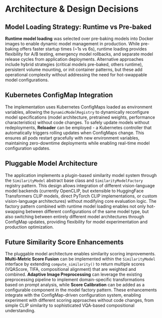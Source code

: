 # Architecture & Design Decisions

## Model Loading Strategy: Runtime vs Pre-baked

**Runtime model loading** was selected over pre-baking models into Docker images to enable dynamic model management in production. While pre-baking offers faster startup times (~1s vs 6s), runtime loading provides flexibility for A/B testing, emergency model rollbacks, and separate model release cycles from application deployments. Alternative approaches include hybrid strategies (critical models pre-baked, others runtime), persistent volume mounting, or init container patterns, but these add operational complexity without addressing the need for hot-swappable model configurations.

## Kubernetes ConfigMap Integration

The implementation uses Kubernetes ConfigMaps loaded as environment variables, allowing the `DynamicModelRegistry` to dynamically reconfigure model specifications (model architecture, pretrained weights, performance characteristics) without code changes. To safely update models without redeployments, **Reloader** can be employed - a Kubernetes controller that automatically triggers rolling updates when ConfigMaps change. This ensures all pods restart gracefully with new environment variables, maintaining zero-downtime deployments while enabling real-time model configuration updates.

## Pluggable Model Architecture

The application implements a plugin-based similarity model system through the `SimilarityModel` abstract base class and `SimilarityModelFactory` registry pattern. This design allows integration of different vision-language model backends (currently OpenCLIP, but extensible to HuggingFace Transformers CLIP models, direct PyTorch CLIP implementations, or custom vision-language architectures) without modifying core evaluation logic. The factory pattern combined with runtime model loading enables not only hot-swapping between different configurations of the same model type, but also switching between entirely different model architectures through ConfigMap updates, providing flexibility for model experimentation and production optimization.

## Future Similarity Score Enhancements

The pluggable model architecture enables similarity scoring improvements. **Multi-Metric Score Fusion** can be implemented within the `SimilarityModel` interface by extending `compute_similarity()` to return multiple scores (VQAScore, TIFA, compositional alignment) that are weighted and combined. **Adaptive Image Preprocessing** can leverage the existing preprocessing pipeline to implement domain-specific transformations based on prompt analysis, while **Score Calibration** can be added as a configurable component in the model factory pattern. These enhancements integrate with the ConfigMap-driven configuration system, enabling experiment with different scoring approaches without code changes, from simple CLIP similarity to sophisticated VQA-based compositional understanding.
